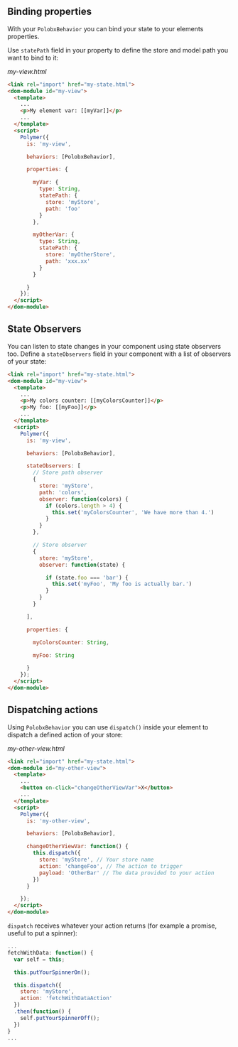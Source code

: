 ## Binding properties

With your `PolobxBehavior` you can bind your state to your elements properties.

Use `statePath` field in your property to define the store and model path you want to bind to it:

*my-view.html*
```html
<link rel="import" href="my-state.html">
<dom-module id="my-view">
  <template>
    ...
    <p>My element var: [[myVar]]</p>
    ...
  </template>
  <script>
    Polymer({
      is: 'my-view',

      behaviors: [PolobxBehavior],

      properties: {

        myVar: {
          type: String,
          statePath: {
            store: 'myStore',
            path: 'foo'
          }
        },

        myOtherVar: {
          type: String,
          statePath: {
            store: 'myOtherStore',
            path: 'xxx.xx'
          }
        }

      }
    });
  </script>
</dom-module>
```

## State Observers

You can listen to state changes in your component using state observers too.
Define a `stateObservers` field in your component with a list of observers of your state:

```html
<link rel="import" href="my-state.html">
<dom-module id="my-view">
  <template>
    ...
    <p>My colors counter: [[myColorsCounter]]</p>
    <p>My foo: [[myFoo]]</p>
    ...
  </template>
  <script>
    Polymer({
      is: 'my-view',

      behaviors: [PolobxBehavior],

      stateObservers: [
        // Store path observer
        {
          store: 'myStore',
          path: 'colors',
          observer: function(colors) {
            if (colors.length > 4) {
              this.set('myColorsCounter', 'We have more than 4.')
            }
          }
        },

        // Store observer
        {
          store: 'myStore',
          observer: function(state) {

            if (state.foo === 'bar') {
              this.set('myFoo', 'My foo is actually bar.')
            }
          }
        }

      ],

      properties: {

        myColorsCounter: String,

        myFoo: String

      }
    });
  </script>
</dom-module>
```

## Dispatching actions

Using `PolobxBehavior` you can use `dispatch()` inside your element to dispatch a defined action of your store:

*my-other-view.html*
```html
<link rel="import" href="my-state.html">
<dom-module id="my-other-view">
  <template>
    ...
    <button on-click="changeOtherViewVar">X</button>
    ...
  </template>
  <script>
    Polymer({
      is: 'my-other-view',

      behaviors: [PolobxBehavior],

      changeOtherViewVar: function() {
        this.dispatch({
          store: 'myStore', // Your store name
          action: 'changeFoo', // The action to trigger
          payload: 'OtherBar' // The data provided to your action
        })
      }

    });
  </script>
</dom-module>
```

`dispatch` receives whatever your action returns (for example a promise, useful to put a spinner):

```javascript
...
fetchWithData: function() {
  var self = this;

  this.putYourSpinnerOn();

  this.dispatch({
    store: 'myStore',
    action: 'fetchWithDataAction'
  })
  .then(function() {
    self.putYourSpinnerOff();
  })
}
...
```
